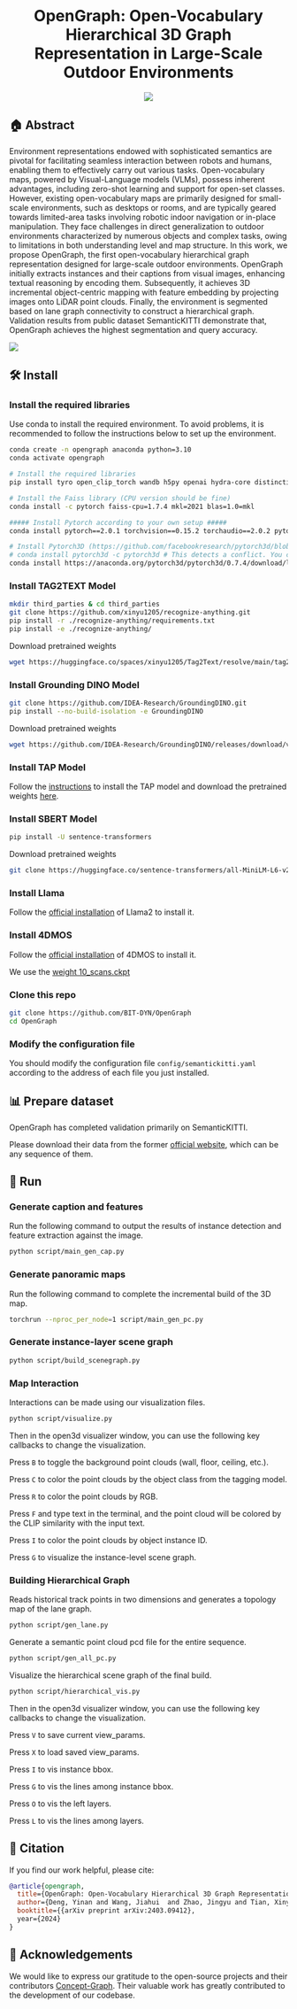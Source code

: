 <br>
<p align="center">
<h1 align="center"><strong>OpenGraph: Open-Vocabulary Hierarchical 3D Graph Representation in Large-Scale Outdoor Environments</strong></h1>
</p>


<p align="center">
  <a href="https://arxiv.org/abs/2403.09412" target='_blank'>
    <img src="https://img.shields.io/badge/Paper-📖-blue?">
  </a> 
</p>


 ## 🏠  Abstract
Environment representations endowed with sophisticated semantics are pivotal for facilitating seamless interaction between robots and humans, enabling them to effectively carry out various tasks. Open-vocabulary maps, powered by Visual-Language models (VLMs), possess inherent advantages, including zero-shot learning and support for open-set classes.
However, existing open-vocabulary maps are primarily designed for small-scale environments, such as desktops or rooms, and are typically geared towards limited-area tasks involving robotic indoor navigation or in-place manipulation. They face challenges in direct generalization to outdoor environments characterized by numerous objects and complex tasks, owing to limitations in both understanding level and map structure.
In this work, we propose OpenGraph, the first open-vocabulary hierarchical graph representation designed for large-scale outdoor environments. 
OpenGraph initially extracts instances and their captions from visual images, enhancing textual reasoning by encoding them. Subsequently, it achieves 3D incremental object-centric mapping with feature embedding by projecting images onto LiDAR point clouds. Finally, the environment is segmented based on lane graph connectivity to construct a hierarchical graph. Validation results from public dataset SemanticKITTI demonstrate that, OpenGraph achieves the highest segmentation and query accuracy.
 
<img src="https://github.com/BIT-DYN/OpenGraph/blob/master/fig/first.jpg">

## 🛠  Install

### Install the required libraries
Use conda to install the required environment. To avoid problems, it is recommended to follow the instructions below to set up the environment.


```bash
conda create -n opengraph anaconda python=3.10
conda activate opengraph

# Install the required libraries
pip install tyro open_clip_torch wandb h5py openai hydra-core distinctipy

# Install the Faiss library (CPU version should be fine)
conda install -c pytorch faiss-cpu=1.7.4 mkl=2021 blas=1.0=mkl

##### Install Pytorch according to your own setup #####
conda install pytorch==2.0.1 torchvision==0.15.2 torchaudio==2.0.2 pytorch-cuda=11.8 -c pytorch -c nvidia

# Install Pytorch3D (https://github.com/facebookresearch/pytorch3d/blob/main/INSTALL.md)
# conda install pytorch3d -c pytorch3d # This detects a conflict. You can use the command below, maybe with a different version
conda install https://anaconda.org/pytorch3d/pytorch3d/0.7.4/download/linux-64/pytorch3d-0.7.4-py310_cu118_pyt201.tar.bz2
```


###  Install TAG2TEXT Model

```bash
mkdir third_parties & cd third_parties
git clone https://github.com/xinyu1205/recognize-anything.git
pip install -r ./recognize-anything/requirements.txt
pip install -e ./recognize-anything/
```

Download pretrained weights
```bash
wget https://huggingface.co/spaces/xinyu1205/Tag2Text/resolve/main/tag2text_swin_14m.pth
```


###  Install Grounding DINO Model

```bash
git clone https://github.com/IDEA-Research/GroundingDINO.git
pip install --no-build-isolation -e GroundingDINO
```

Download pretrained weights
```bash
wget https://github.com/IDEA-Research/GroundingDINO/releases/download/v0.1.0-alpha/groundingdino_swint_ogc.pth
```



###  Install TAP Model
Follow the [instructions](https://github.com/baaivision/tokenize-anything?tab=readme-ov-file#installation) to install the TAP model and download the pretrained weights [here](https://github.com/baaivision/tokenize-anything?tab=readme-ov-file#models).


###  Install SBERT Model
```bash
pip install -U sentence-transformers
```
Download pretrained weights
```bash
git clone https://huggingface.co/sentence-transformers/all-MiniLM-L6-v2
```

###  Install Llama
Follow the [official installation](https://github.com/meta-llama/llama) of Llama2 to install it.


###  Install 4DMOS
Follow the [official installation](https://github.com/PRBonn/4DMOS.git) of 4DMOS to install it.

We use the [weight 10_scans.ckpt](https://www.ipb.uni-bonn.de/html/projects/4DMOS/10_scans.zip)



### Clone this repo

```bash
git clone https://github.com/BIT-DYN/OpenGraph
cd OpenGraph
```

### Modify the configuration file
You should modify the configuration file ```config/semantickitti.yaml``` according to the address of each file you just installed.

## 📊 Prepare dataset
OpenGraph has completed validation primarily on SemanticKITTI. 

Please download their data from the former [official website](http://www.semantic-kitti.org/
), which can be any sequence of them. 


## 🏃 Run

### Generate caption and features
Run the following command to output the results of instance detection and feature extraction against the image.
```bash
python script/main_gen_cap.py
```
### Generate panoramic maps
Run the following command to complete the incremental build of the 3D map.
```bash
torchrun --nproc_per_node=1 script/main_gen_pc.py
```

### Generate instance-layer scene graph
```bash
python script/build_scenegraph.py
```

### Map Interaction 
Interactions can be made using our visualization files.
```bash
python script/visualize.py
```
Then in the open3d visualizer window, you can use the following key callbacks to change the visualization.

Press ```B``` to toggle the background point clouds (wall, floor, ceiling, etc.).

Press ```C``` to color the point clouds by the object class from the tagging model. 

Press ```R``` to color the point clouds by RGB.

Press ```F``` and type text in the terminal, and the point cloud will be colored by the CLIP similarity with the input text.

Press ```I``` to color the point clouds by object instance ID.

Press ```G``` to visualize the instance-level scene graph.

### Building Hierarchical Graph
Reads historical track points in two dimensions and generates a topology map of the lane graph.
```bash
python script/gen_lane.py
```
Generate a semantic point cloud pcd file for the entire sequence.
```bash
python script/gen_all_pc.py
```
Visualize the hierarchical scene graph of the final build.
```bash
python script/hierarchical_vis.py
```
Then in the open3d visualizer window, you can use the following key callbacks to change the visualization.

Press ```V``` to save current view_params.

Press ```X``` to load saved view_params.

Press ```I``` to vis instance bbox.

Press ```G``` to vis the lines among instance bbox.

Press ```O``` to vis the left layers.

Press ```L``` to vis the lines among layers.

## 🔗 Citation

If you find our work helpful, please cite:

```bibtex
@article{opengraph,
  title={OpenGraph: Open-Vocabulary Hierarchical 3D Graph Representation in Large-Scale Outdoor Environments},
  author={Deng, Yinan and Wang, Jiahui  and Zhao, Jingyu and Tian, Xinyu and Chen, Guangyan and Yang, Yi and Yue, Yufeng},
  booktitle={{arXiv preprint arXiv:2403.09412},
  year={2024}
}
```

## 👏 Acknowledgements
We would like to express our gratitude to the open-source projects and their contributors [Concept-Graph](https://github.com/concept-graphs/concept-graphs). 
Their valuable work has greatly contributed to the development of our codebase.


